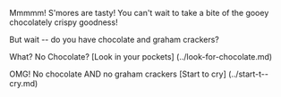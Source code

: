 Mmmmm! S'mores are tasty!  You can't wait to take a bite of the gooey chocolately crispy goodness!

But wait -- do you have chocolate and graham crackers?

What? No Chocolate? [Look in your pockets]  (../look-for-chocolate.md)

OMG!  No chocolate AND no graham crackers [Start to cry] (../start-t--cry.md)